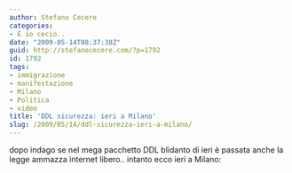 ```yaml
---
author: Stefano Cecere
categories:
- E io cecio..
date: "2009-05-14T08:37:38Z"
guid: http://stefanocecere.com/?p=1792
id: 1792
tags:
- immigrazione
- manifestazione
- Milano
- Politica
- video
title: 'DDL sicurezza: ieri a Milano'
slug: /2009/05/14/ddl-sicurezza-ieri-a-milano/
---
```


dopo indago se nel mega pacchetto DDL blidanto di ieri è passata anche la legge ammazza internet libero.. intanto ecco ieri a Milano:
